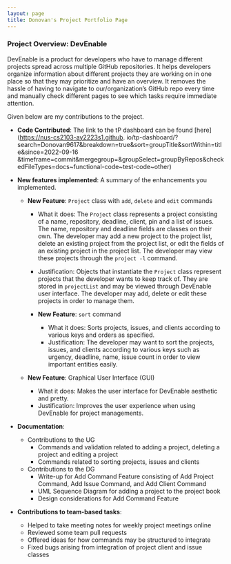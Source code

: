 ```yaml
---
layout: page
title: Donovan's Project Portfolio Page
---
```


### Project Overview: DevEnable
DevEnable is a product for developers who have to manage different projects spread across multiple GitHub
repositories. It helps developers organize information about different projects they are working on in one place so
that they may prioritize and have an overview. It removes the hassle of having to navigate to our/organization’s
GitHub repo every time and manually check different pages to see which tasks require immediate attention.

Given below are my contributions to the project.

* **Code Contributed**: The link to the tP dashboard can be found [here](https://nus-cs2103-ay2223s1.github.
  io/tp-dashboard/?search=Donovan9617&breakdown=true&sort=groupTitle&sortWithin=title&since=2022-09-16
  &timeframe=commit&mergegroup=&groupSelect=groupByRepos&checkedFileTypes=docs~functional-code~test-code~other)

* **New features implemented**: A summary of the enhancements you implemented.
    * **New Feature**: `Project` class with `add`, `delete` and `edit` commands
        * What it does: The `Project` class represents a project consisting of a name, repository, deadline, client, pin
          and a list of issues. The name, repository and deadline fields are classes on their own. The developer may add
          a new project to the project list, delete an existing project from the project list, or edit the fields of an 
          existing project in the project list. The developer may view these projects through the `project -l` command.
        * Justification: Objects that instantiate the `Project` class represent projects that the developer wants to 
          keep track of. They are stored in `projectList` and may be viewed through DevEnable user interface. The 
          developer may add, delete or edit these projects in order to manage them.

        * **New Feature**: `sort` command
          * What it does: Sorts projects, issues, and clients according to various keys and orders as specified.
          * Justification: The developer may want to sort the projects, issues, and clients according to various keys such 
            as urgency, deadline, name, issue count in order to view important entities easily.
      
    * **New Feature**: Graphical User Interface (GUI)
        * What it does: Makes the user interface for DevEnable aesthetic and pretty.
        * Justification: Improves the user experience when using DevEnable for project managements.

* **Documentation**:
    * Contributions to the UG
        * Commands and validation related to adding a project, deleting a project and editing a project
        * Commands related to sorting projects, issues and clients
    * Contributions to the DG
        * Write-up for Add Command Feature consisting of Add Project Command, Add Issue Command, and Add Client Command
        * UML Sequence Diagram for adding a project to the project book
        * Design considerations for Add Command Feature

* **Contributions to team-based tasks**:
    * Helped to take meeting notes for weekly project meetings online
    * Reviewed some team pull requests
    * Offered ideas for how commands may be structured to integrate
    * Fixed bugs arising from integration of project client and issue classes
